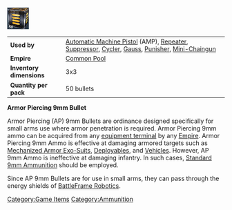 ![](images/ap9mmbullet.jpg "ap9mmbullet.jpg")

|                          |                                                                                                                                                                                                                                                                                                      |
| ------------------------ | ---------------------------------------------------------------------------------------------------------------------------------------------------------------------------------------------------------------------------------------------------------------------------------------------------- |
| **Used by**              | [Automatic Machine Pistol](Automatic_Machine_Pistol.md) (AMP), [Repeater](Repeater.md), [Suppressor](Suppressor.md), [Cycler](Cycler.md), [Gauss](Gauss.md), [Punisher](Punisher.md), [Mini-Chaingun](Mini-Chaingun.md) |
| **Empire**               | [Common Pool](Common_Pool.md)                                                                                                                                                                                                                                                             |
| **Inventory dimensions** | 3x3                                                                                                                                                                                                                                                                                                  |
| **Quantity per pack**    | 50 bullets                                                                                                                                                                                                                                                                                           |

**Armor Piercing 9mm Bullet**

Armor Piercing (AP) 9mm Bullets are ordinance designed specifically for
small arms use where armor penetration is required. Armor Piercing 9mm
ammo can be acquired from any [equipment
terminal](equipment_terminal.md) by any
[Empire](Empire.md). Armor Piercing 9mm Ammo is effective at
damaging armored targets such as [Mechanized Armor
Exo-Suits](Armor_Index.md),
[Deployables](Adaptive_Construction_Engine.md), and
[Vehicles](Vehicle_Index.md). However, AP 9mm Ammo is
ineffective at damaging infantry. In such cases, [Standard 9mm
Ammunition](9mm_Bullet.md) should be employed.

Since AP 9mm Bullets are for use in small arms, they can pass through
the energy shields of [BattleFrame
Robotics](BattleFrame_Robotics.md).

[Category:Game Items](Category:Game_Items.md)
[Category:Ammunition](Category:Ammunition.md)
